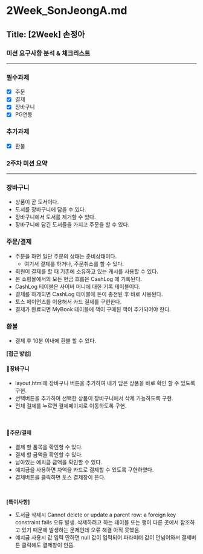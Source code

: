 # 2Week_SonJeongA.md

## Title: [2Week] 손정아

### 미션 요구사항 분석 & 체크리스트

---
### 필수과제
- [x] 주문
- [x] 결제
- [x] 장바구니
- [x] PG연동

### 추가과제
- [x] 환불

### 2주차 미션 요약

---

### **장바구니**

- 상품이 곧 도서이다.
- 도서를 장바구니에 담을 수 있다.
- 장바구니에서 도서를 제거할 수 있다.
- 장바구니에 담긴 도서들을 가지고 주문을 할 수 있다.

### **주문/결제**

- 주문을 하면 일단 주문의 상태는 준비상태이다.
  - 여기서 결제를 하거나, 주문취소를 할 수 있다.
- 회원이 결제를 할 때 기존에 소유하고 있는 캐시를 사용할 수 있다.
- 본 쇼핑몰에서의 모든 현금 흐름은 CashLog 에 기록된다.
- CashLog 테이블은 사이버 머니에 대한 기록 테이블이다.
- 결제를 하게되면 CashLog 테이블에 돈이 충전된 후 바로 사용된다.
- 토스 페이먼츠를 이용해서 카드 결제를 구현한다.
- 결제가 완료되면 MyBook 테이블에 책이 구매된 책이 추가되어야 한다.

### **환불**

- 결제 후 10분 이내에 환불 할 수 있다.

**[접근 방법]**

#### **🔻장바구니**
- layout.html에 장바구니 버튼을 추가하여 내가 담은 상품을 바로 확인 할 수 있도록 구현.
- 선택버튼을 추가하여 선택한 상품이 장바구니에서 삭제 가능하도록 구현.
- 전체 걸제를 누르면 결제페이지로 이동하도록 구현.

<br>

#### **🔻주문/결제**
- 결제 할 품목을 확인할 수 있다.
- 결제 할 금액을 확인할 수 있다.
- 남아있는 예치금 금액을 확인할 수 있다.
- 예치금을 사용하면 차액을 카드로 결제할 수 있도록 구현하였다.
- 결제버튼을 클릭하면 토스 결제창이 뜬다.

<br>



**[특이사항]**
- 도서글 삭제시  Cannot delete or update a parent row: a foreign key constraint fails 오류 발생. 삭제하려고 하는 테이블 또는 행이 다른 곳에서 참조하고 있기 때문에 발생하는 문제인데 오류 해결 아직 못했음.
- 예치금 사용시 값 입력 안하면 null 값이 입력되어 파라미터 값이 안넘어와서 결제버튼 클릭해도 결제창이 안뜸.